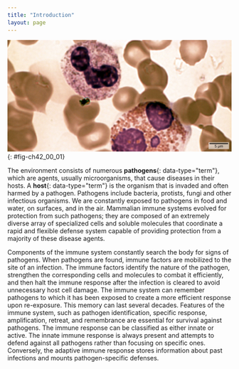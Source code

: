 ```yaml
---
title: "Introduction"
layout: page
---
```



<?cnx.eoc class="summary" title="Sections Summary"?>

<?cnx.eoc class="art-exercise" title="Art Connections"?>

<?cnx.eoc class="multiple-choice" title="Multiple Choice"?>

<?cnx.eoc class="free-response" title="Free Response"?>

 ![Micrograph shows a blood smear. The neutrophil and eosinophil are similar in structure, but the eosinophil is larger. Both are filled with granular structures, and have three purple-stained nuclei. These white blood cells are surrounded with donut-shaped red blood cells.](../resources/Figure_42_00_01.jpg "In this compound light micrograph purple-stained neutrophil (upper left) and eosinophil (lower right) are white blood cells that float among red blood cells in this blood smear. Neutrophils provide an early, rapid, and nonspecific defense against invading pathogens. Eosinophils play a variety of roles in the immune response. Red blood cells are about 7&#x2013;8 &#xB5;m in diameter, and a neutrophil is about 10&#x2013;12&#xB5;m. (credit: modification of work by Dr. David Csaba)"){: #fig-ch42_00_01}

The environment consists of numerous **pathogens**{: data-type="term"}, which are agents, usually microorganisms, that cause diseases in their hosts. A **host**{: data-type="term"} is the organism that is invaded and often harmed by a pathogen. Pathogens include bacteria, protists, fungi and other infectious organisms. We are constantly exposed to pathogens in food and water, on surfaces, and in the air. Mammalian immune systems evolved for protection from such pathogens; they are composed of an extremely diverse array of specialized cells and soluble molecules that coordinate a rapid and flexible defense system capable of providing protection from a majority of these disease agents.

Components of the immune system constantly search the body for signs of pathogens. When pathogens are found, immune factors are mobilized to the site of an infection. The immune factors identify the nature of the pathogen, strengthen the corresponding cells and molecules to combat it efficiently, and then halt the immune response after the infection is cleared to avoid unnecessary host cell damage. The immune system can remember pathogens to which it has been exposed to create a more efficient response upon re-exposure. This memory can last several decades. Features of the immune system, such as pathogen identification, specific response, amplification, retreat, and remembrance are essential for survival against pathogens. The immune response can be classified as either innate or active. The innate immune response is always present and attempts to defend against all pathogens rather than focusing on specific ones. Conversely, the adaptive immune response stores information about past infections and mounts pathogen-specific defenses.

